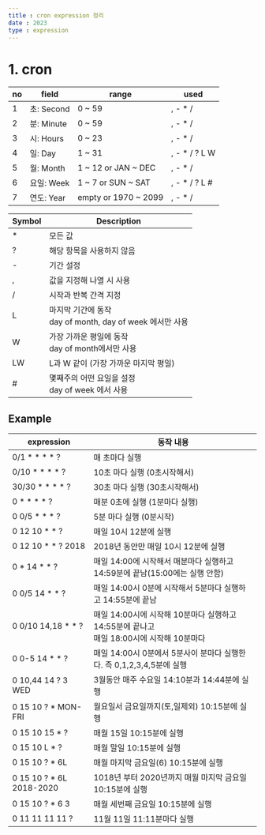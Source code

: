 ```yaml
---
title : cron expression 정리
date : 2023
type : expression
---
```


# 1. cron
| no | field | range | used | 
|----|-------|-------|------|
| 1  | 초: Second | 0 ~ 59 | , - * /
| 2  | 분: Minute | 0 ~ 59 | , - * /
| 3  | 시: Hours  | 0 ~ 23 | , - * /
| 4  | 일: Day    | 1 ~ 31 | , - * / ? L W
| 5  | 월: Month  | 1 ~ 12 or JAN ~ DEC  | , - * /
| 6  | 요일: Week | 1 ~ 7 or SUN ~ SAT   | , - * / ? L #
| 7  | 연도: Year | empty or 1970 ~ 2099 | , - * /

| Symbol | Description |
|--------|-------------|
| *      | 모든 값                     |
| ?      | 해당 항목을 사용하지 않음    |
| -      | 기간 설정                   |
| ,      | 값을 지정해 나열 시 사용     |
| /      | 시작과 반복 간격 지정        |
| L      | 마지막 기간에 동작 <br> day of month, day of week 에서만 사용 |
| W      | 가장 가까운 평일에 동작 <br> day of month에서만 사용          |
| LW     | L과 W 같이 (가장 가까운 마지막 평일)                          |
| #      | 몇째주의 어떤 요일을 설정 <br> day of week 에서 사용          |

## Example
| expression | 동작 내용 | 
|------------|----------|
| 0/1 * * * * ?	        | 매 초마다 실행 |
| 0/10 * * * * ?	    | 10초 마다 실행 (0초시작해서) |
| 30/30 * * * * ?	    | 30초 마다 실행 (30초시작해서) |
| 0 * * * * ?	        | 매분 0초에 실행 (1분마다 실행) |
| 0 0/5 * * * ?	        | 5분 마다 실행 (0분시작) |
| 0 12 10 * * ?	        | 매일 10시 12분에 실행 |
| 0 12 10 * * ? 2018	| 2018년 동안만 매일 10시 12분에 실행 |
| 0 * 14 * * ?	        | 매일 14:00에 시작해서 매분마다 실행하고 14:59분에 끝남(15:00에는 실행 안함) |
| 0 0/5 14 * * ?	    | 매일 14:00시 0분에 시작해서 5분마다 실행하고 14:55분에 끝남 |
| 0 0/10 14,18 * * ?	| 매일 14:00시에 시작해 10분마다 실행하고 14:55분에 끝나고<br>매일 18:00시에 시작해 10분마다  |실행하고 18:55분에 끝난다.
| 0 0-5 14 * * ?	    | 매일 14:00시 0분에서 5분사이 분마다 실행한다. 즉 0,1,2,3,4,5분에 실행 |
| 0 10,44 14 ? 3 WED	| 3월동안 매주 수요일 14:10분과 14:44분에 실행 |
| 0 15 10 ? * MON-FRI	| 월요일서 금요일까지(토,일제외) 10:15분에 실행 |
| 0 15 10 15 * ?	    | 매월 15일 10:15분에 실행 |
| 0 15 10 L * ?	        | 매월 말일 10:15분에 실행 |
| 0 15 10 ? * 6L	    | 매월 마지막 금요일(6) 10:15분에 실행 |
| 0 15 10 ? * 6L 2018-2020	| 1018년 부터 2020년까지 매월 마지막 금요일 10:15분에 실행 |
| 0 15 10 ? * 6 3	    | 매월 세번째 금요일 10:15분에 실행 |
| 0 11 11 11 11 ?	    | 11월 11일 11:11분마다 실행 |
